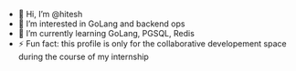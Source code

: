 - 👋 Hi, I’m @hitesh
- 👀 I’m interested in GoLang and backend ops
- 🌱 I’m currently learning GoLang, PGSQL, Redis
- ⚡ Fun fact: this profile is only for the collaborative developement space during the course of my internship

<!---
hitesh-busy/hitesh-busy is a ✨ special ✨ repository because its `README.md` (this file) appears on your GitHub profile.
You can click the Preview link to take a look at your changes.
--->
